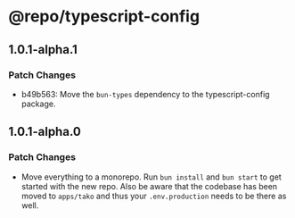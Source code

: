 # @repo/typescript-config

## 1.0.1-alpha.1

### Patch Changes

- b49b563: Move the `bun-types` dependency to the typescript-config package.

## 1.0.1-alpha.0

### Patch Changes

- Move everything to a monorepo. Run `bun install` and `bun start` to get started with the new repo. Also be aware that the codebase has been moved to `apps/tako` and thus your `.env.production` needs to be there as well.
